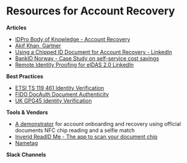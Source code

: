 # Resources for Account Recovery

**Articles**
- [IDPro Body of Knowledge - Account Recovery](https://bok.idpro.org/article/id/64/)
- [Akif Khan, Gartner](https://cxotoday.com/specials/gartner-securing-user-credential-management-and-account-recovery/) 
- [Using a Chipped ID Document for Account Recovery - LinkedIn](https://www.linkedin.com/pulse/using-passport-chip-account-recovery-robert-brown-uaf5e)
- [BankID Norway - Case Study on self-service cost savings](https://www.inverid.com/use-cases/bankid)
- [Remote Identity Proofing for eIDAS 2.0 LinkedIn](https://www.linkedin.com/pulse/how-eidas-20-qtsp-drive-market-demand-nfc-lucie-roulland-t9cje/)


**Best Practices**
- [ETSI TS 119 461 Identity Verification](https://www.etsi.org/deliver/etsi_ts/119400_119499/119461/02.01.01_60/ts_119461v020101p.pdf)
- [FIDO DocAuth Document Authenticity](https://fidoalliance.org/specs/idv/docauth/document-authenticity-verification-requirements-v1.0-fd-20220815.html)
- [UK GPG45 Identity Verification](https://www.gov.uk/government/publications/identity-proofing-and-verification-of-an-individual/how-to-prove-and-verify-someones-identity)


**Tools & Vendors**
- [A demonstrator](https://apps.pingone.eu/c0186292-193a-4a38-91de-2ca499680816/myapps/) for account onboarding and recovery using official documents NFC chip reading and a selfie match
- [Inverid ReadID Me - The app to scan your document chip](https://www.inverid.com/readid-me-app)
- [Nametag](https://getnametag.com) 

**Slack Channels** 

